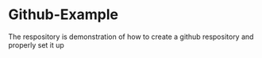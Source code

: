 # Github-Example
The respository is demonstration of how to create a github respository and properly  set it up
